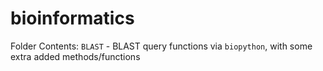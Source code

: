 # bioinformatics

Folder Contents:
<code>BLAST</code> - BLAST query functions via <code>biopython</code>, with some extra added methods/functions
